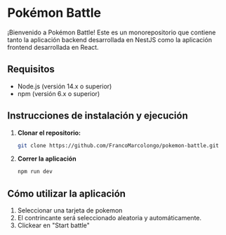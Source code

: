 # Pokémon Battle

¡Bienvenido a Pokémon Battle! Este es un monorepositorio que contiene tanto 
la aplicación backend desarrollada en NestJS como la aplicación frontend desarrollada en React.

## Requisitos

- Node.js (versión 14.x o superior)
- npm (versión 6.x o superior)

## Instrucciones de instalación y ejecución

1. **Clonar el repositorio:**
   ```bash
   git clone https://github.com/FrancoMarcolongo/pokemon-battle.git
2. **Correr la aplicación**
   ```bash
   npm run dev

## Cómo utilizar la aplicación
1. Seleccionar una tarjeta de pokemon
2. El contrincante será seleccionado aleatoria y automáticamente.
3. Clickear en "Start battle"

